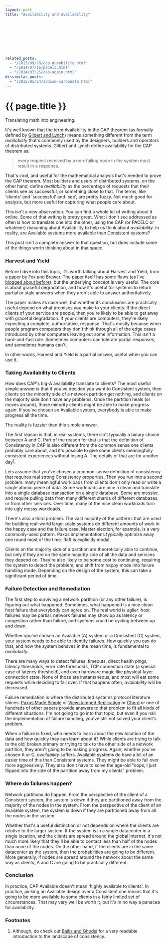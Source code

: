 ```yaml
---
layout: post
title: "Availability and availability"









related_posts:
  - "/2015/09/26/cap-durability.html"
  - "/2014/07/16/pacelc.html"
  - "/2024/07/25/cap-again.html"
dissimilar_posts:
  - "/2015/05/24/sodium-carbonate.html"
---
```

{{ page.title }}
================

<p class="meta">Translating math into engineering.</p>

It's well known that the term Availability in the CAP theorem (as formally defined by [Gilbert and Lynch](https://dl.acm.org/citation.cfm?id=564601)) means something different from the term *availability* that's commonly used by the designers, builders and operators of distributed systems. Gilbert and Lynch define availability for the CAP theorem as:

> every request received by a non-failing node in the system must result in a response.

That's cool, and useful for the mathematical analysis that's needed to prove the CAP theorem. Most builders and users of distributed systems, on the other hand, define *availability* as the percentage of requests that their clients see as successful, or something close to that. The terms, like 'clients' and 'successful' and 'see', are pretty fuzzy. Not much good for analysis, but more useful for capturing what people care about.

This isn't a new observation. You can find a whole lot of writing about it online. Some of that writing is pretty great. What I don't see addressed as often is how to translate one into the other, using the CAP (or PACELC or whatever) reasoning about Availability to help us think about *availability*. In reality, are Available systems more available than Consistent systems?

This post isn't a complete answer to that question, but does include some of the things worth thinking about in that space.

### Harvest and Yield

Before I dive into this topic, it's worth talking about Harvest and Yield, from a paper by [Fox and Brewer](http://citeseerx.ist.psu.edu/viewdoc/download?doi=10.1.1.33.411&rep=rep1&type=pdf). The paper itself has some flaws (as I've [blogged about before](http://brooker.co.za/blog/2014/10/12/harvest-yield.html)), but the underlying concept is very useful. The core is about graceful degradation, and how it's useful for systems to return partial or stale answers when they aren't able to answer authoritatively.

The paper makes its case well, but whether its conclusions are practically useful depend on what promises you make to your clients. If the direct clients of your service are people, then you're likely to be able to get away with graceful degradation. If your clients are computers, they're likely expecting a complete, authoritative, response. That's mostly because when people program computers they don't think through all of the edge cases introduced by other computers leaving out some information. This isn't a hard-and-fast rule. Sometimes computers can tolerate partial responses, and sometimes humans can't.

In other words, Harvest and Yield is a partial answer, useful when you can use it.

### Taking Availability to Clients

How does CAP's big-A availability translate to clients? The most useful simple answer is that if you've decided you want to Consistent system, then clients on the minority side of a network partition get nothing, and clients on the majority side don't have any problems. Once the partition heals (or moves around), those minority clients might be able to make progress again. If you've chosen an Available system, everybody is able to make progress all the time.

The reality is fuzzier than this simple answer.

The first reason is that, in real systems, there isn't typically a binary choice between A and C. Part of the reason for that is that the definition of Consistency in CAP is also different from the common sense one clients probably care about, and it's possible to give some clients meaningfully consistent experiences without losing A. The details of that are for another day<sup>[1](#foot1)</sup>.

Lets assume that you've chosen a common-sense definition of consistency that requires real strong Consistency properties. Then you run into a second problem: many meaningful workloads from clients don't only read or write a single atomic piece of data. Some workloads are nice a clean and translate into a single database transaction on a single database. Some are messier, and require pulling data from many different shards of different databases, or from other services. Over time, many of the nice clean workloads turn into ugly messy workloads.

There's also a third problem. The vast majority of the patterns that are used for building real-world large-scale systems do different amounts of work in the happy case and the failure case. Master election, for example, is a very commonly-used pattern. Paxos implementations typically optimize away one round most of the time. Raft is explicitly modal.

Clients on the majority side of a partition are theoretically able to continue, but only if they are on the same majority side of all the data and services they depend on. They're also likely to be some cost to continuing, requiring the system to detect the problem, and shift from happy mode into failure handling mode. Depending on the design of the system, this can take a significant period of time.

### Failure Detection and Remediation

The first step to surviving a network partition (or any other failure), is figuring out what happened. Sometimes, what happened is a nice clean host failure that everybody can agree on. The real world is uglier: host failures may be partial, network failures may show up as latency or congestion rather than failure, and systems could be cycling between up and down.

Whether you've chosen an Available (A) system or a Consistent (C) system, your system needs to be able to identify failures. How quickly you can do that, and how the system behaves in the mean time, is fundamental to *availability*.

There are many ways to detect failures: timeouts, direct health pings, latency thresholds, error rate thresholds, TCP connection state (a special case of latency threshold), and even hardware magic like physical-layer connection state. None of those are instantaneous, and most will eat some requests while deciding to fail over. If that happens often, *availability* will be decreased.

Failure remediation is where the distributed systems protocol literature shines. [Paxos Made Simple](https://lamport.azurewebsites.net/pubs/paxos-simple.pdf) or [Viewstamped Replication](http://www.pmg.csail.mit.edu/papers/vr.pdf) or [Chord](https://pdos.csail.mit.edu/papers/chord:sigcomm01/chord_sigcomm.pdf) or one of hundreds of other papers provide answers to that problem to fit all kinds of different situations. I'm not going to go into that topic, but even if you nail the implementation of failure handling, you've still not solved your client's problem.

When a failure is fixed, who needs to learn about the new location of the data and how quickly they can learn about it? While clients are trying to talk to the old, broken primary or trying to talk to the other side of a network partition, they aren't going to be making progress. Again, whether you've chosen A or C, *availability* suffers. Available systems do have a bit of an easier time of this than Consistent systems. They might be able to fail over more aggressively. They also don't have to solve the age-old "oops, I just flipped into the side of the partition away from my clients" problem.

### Where do failures happen?

Network partitions do happen. From the perspective of the client of a Consistent system, the system is down if they are partitioned away from the majority of the nodes in the system. From the perspective of the client of an Available system, the system is down if they are partitioned away from all the nodes in the system.

Whether that's a useful distinction or not depends on where the clients are relative to the larger system. If the system is in a single datacenter in a single location, and the clients are spread around the global Internet, it's not much more likely that they'll be able to contact less than half of the nodes than none of the nodes. On the other hand, if the clients are in the same datacenter as the system, then the probabilities are going to be different. More generally, if nodes are spread around the network about the same way as clients, A and C are going to be practically different.

### Conclusion

In practice, CAP Available doesn't mean 'highly available to clients'. In practice, picking an Available design over a Consistent one means that it's going to be more available to some clients in a fairly limited set of circumstances. That may very well be worth it, but it's in no way a panacea for availability.

### Footnotes

 1. <a name="foot1"></a> Although, do check out [Bailis and Ghodsi](https://dl.acm.org/citation.cfm?doid=2460276.2462076) for a very readable introduction to the landscape of consistency.